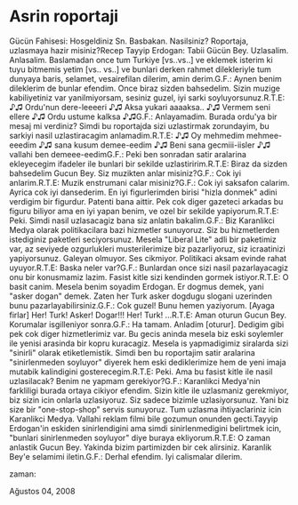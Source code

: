 # Asrin roportaji
Gücün Fahisesi: Hosgeldiniz Sn. Basbakan. Nasilsiniz? Roportaja, uzlasmaya hazir misiniz?Recep Tayyip Erdogan: Tabii Gücün Bey. Uzlasalim. Anlasalim. Baslamadan once tum Turkiye [vs..vs..] ve eklemek isterim ki tuyu bitmemis yetim [vs.. vs..] ve bunlari derken rahmet dilekleriyle tum dunyaya baris, selamet, vesairefilan dilerim, amin derim.G.F.: Aynen benim dileklerim de bunlar efendim. Once biraz sizden bahsedelim. Sizin muzige kabiliyetiniz var yanilmiyorsam, sesiniz guzel, iyi sarki soyluyorsunuz.R.T.E: ♪♫ Ordu'nun dere-leeeeri ♪♫ Aksa yukari aaaaksa.. ♪♫ Vermem seni ellere ♪♫ Ordu ustume kalksa ♪♫G.F.: Anlayamadim. Burada ordu'ya bir mesaj mi verdiniz? Simdi bu roportajda sizi uzlastirmak zorundayim, bu sarkiyi nasil uzlastiracagim anlamadim.R.T.E: ♪♫ Oy mehmedim mehmee-eeedim ♪♫ sana kusum demee-eedim ♪♫ Beni sana gecmiii-iisler ♪♫ vallahi ben demeee-eedimG.F.: Peki ben sonradan satir aralarina ekleyecegim ifadeler ile bunlari bir sekilde uzlastiririm.R.T.E: Biraz da sizden bahsedelim Gucun Bey. Siz muzikten anlar misiniz?G.F.: Cok iyi anlarim.R.T.E: Muzik enstrumani calar misiniz?G.F.: Cok iyi saksafon calarim. Ayrica cok iyi dansederim. En iyi figurlerimden birisi "hizla donmek" adini verdigim bir figurdur. Patenti bana aittir. Pek cok diger gazeteci arkadas bu figuru biliyor ama en iyi yapan benim, ve ozel bir sekilde yapiyorum.R.T.E: Peki. Simdi nasil uzlasacagiz bana siz anlatin bakalim.G.F.: Biz Karanlikci Medya olarak politikacilara bazi hizmetler sunuyoruz. Siz bu hizmetlerden istediginiz paketleri seciyorsunuz. Mesela "Liberal Lite" adli bir paketimiz var, az seviyede ozgurlukleri musterilerimize biz pazarliyoruz, siz icraatinizi yapiyorsunuz. Galeyan olmuyor. Ses cikmiyor. Politikaci aksam evinde rahat uyuyor.R.T.E: Baska neler var?G.F.: Bunlardan once sizi nasil pazarlayacagiz onu bir konusmamiz lazim. Fasist kitle sizi kendinden gormek istiyor.R.T.E: O basit canim. Mesela benim soyadim Erdogan. Er dogmus demek, yani "asker dogan" demek. Zaten her Turk asker dogdugu slogani uzerinden bunu pazarlayabilirsiniz.G.F.: Cok guzel! Bunu hemen yaziyorum. [Ayaga firlar] Her! Turk! Asker! Dogar!!! Her! Turk! ...R.T.E: Aman oturun Gucun Bey. Korumalar isgilleniyor sonra.G.F.: Ha tamam. Anladim [oturur]. Dedigim gibi pek cok diger hizmetlerimiz var. Bu gecis aninda mesela biz eski soylemler ile yenisi arasinda bir kopru kuracagiz. Mesela is yapmadigimiz siralarda sizi "sinirli" olarak etiketlemistik. Simdi ben bu roportajim satir aralarina "sinirlenmeden soyluyor" diyerek hem eski dediklerimize hem de yeni imaja mutabik kalindigini gosterecegim.R.T.E: Peki. Ama bu fasist kitle ile nasil uzlasilacak? Benim ne yapmam gerekiyor?G.F.: Karanlikci Medya'nin farkliligi burada ortaya cikiyor efendim. Sizin kitle ile uzlasmaniz gerekmiyor, biz sizin icin onlarla uzlasiyoruz. Siz sadece bizimle uzlasiyorsunuz. Yani biz size bir "one-stop-shop" servis sunuyoruz. Tum uzlasma ihtiyaclariniz icin Karanlikci Medya. Vallahi reklam filmi bile gozumun onunden gecti.Tayyip Erdogan'in eskiden sinirlendigini ama simdi sinirlenmedigini belirtmek icin, "bunlari sinirlenmeden soyluyor" diye buraya ekliyorum.R.T.E: O zaman anlastik Gucun Bey. Yakinda bizim partimizden bir cek alirsiniz. Karanlik Bey'e selamimi iletin.G.F.: Derhal efendim. Iyi calismalar dilerim.







zaman:

Ağustos 04, 2008











